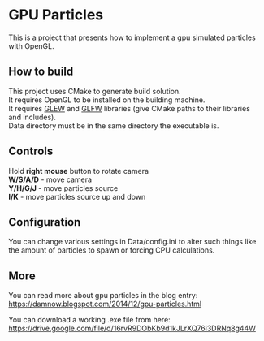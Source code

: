GPU Particles
=====
This is a project that presents how to implement a gpu simulated particles with OpenGL.

## How to build
This project uses CMake to generate build solution.  
It requires OpenGL to be installed on the building machine.  
It requires [GLEW](http://glew.sourceforge.net) and [GLFW](https://www.glfw.org) libraries (give CMake paths to their libraries and includes).  
Data directory must be in the same directory the executable is.  

## Controls
Hold **right mouse** button to rotate camera  
**W/S/A/D** - move camera  
**Y/H/G/J** - move particles source  
**I/K** - move particles source up and down

## Configuration
You can change various settings in Data/config.ini to alter such things like the amount of particles to spawn or forcing CPU calculations.

## More
You can read more about gpu particles in the blog entry: https://damnow.blogspot.com/2014/12/gpu-particles.html

You can download a working .exe file from here: https://drive.google.com/file/d/16rvR9DObKb9d1kJLrXQ76i3DRNq8g44W